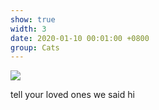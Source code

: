 ```yaml
---
show: true
width: 3
date: 2020-01-10 00:01:00 +0800
group: Cats
---
```

<div>
  <img data-src="{{ '/assets/images/1.png' | relative_url }}" class="lazy w-100 rounded-xl" src="{{ '/assets/images/empty_300x200.png' | relative_url }}"
  <div class="card-body">
    <p class="card-text">
     tell your loved ones we said hi
    </p>
  </div>
</div>
